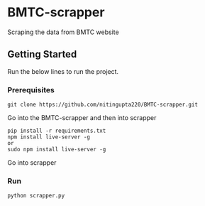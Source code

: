 # BMTC-scrapper

Scraping the data from BMTC website

## Getting Started

Run the below lines to run the project.

### Prerequisites

```
git clone https://github.com/nitingupta220/BMTC-scrapper.git

```
Go into the BMTC-scrapper and then into scrapper

``` 
pip install -r requirements.txt
npm install live-server -g
or 
sudo npm install live-server -g

```
Go into scrapper

### Run
```
python scrapper.py
```



